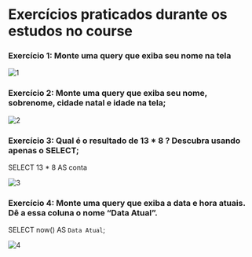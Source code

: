 # Exercícios praticados durante os estudos no course

### Exercício 1: Monte uma query que exiba seu nome na tela
![1](https://user-images.githubusercontent.com/84086374/193125314-d48913ba-b273-4e22-a781-d96ae5b887f9.png)

### Exercício 2: Monte uma query que exiba seu nome, sobrenome, cidade natal e idade na tela;
![2](https://user-images.githubusercontent.com/84086374/193125652-5c304c1f-2601-42cc-a18a-c33c964cd887.png)

### Exercício 3: Qual é o resultado de 13 * 8 ? Descubra usando apenas o SELECT;
SELECT 13 * 8 AS conta

![3](https://user-images.githubusercontent.com/84086374/193126123-0c1e2b5b-3b6f-439f-90e7-ca9e58ce987c.png)

### Exercício 4: Monte uma query que exiba a data e hora atuais. Dê a essa coluna o nome “Data Atual”.

SELECT now() AS `Data Atual`;

![4](https://user-images.githubusercontent.com/84086374/193126603-e38507f5-7719-4bb2-baa9-ff74e7878546.png)
